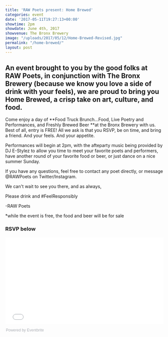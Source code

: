 ```yaml
---
title: 'RAW Poets present: Home Brewed'
categories: event
date: '2017-05-11T19:27:13+00:00'
showtime: 2pm
showdate: June 4th, 2017
showvenue: The Bronx Brewery
image: "/uploads/2017/05/12/Home-Brewed-Revised.jpg"
permalink: "/home-brewed/"
layout: post
---
```

## An event brought to you by the good folks at RAW Poets, in conjunction with The Bronx Brewery (because we know you love a side of drink with your feels), we are proud to bring you Home Brewed, a crisp take on art, culture, and food.

Come enjoy a day of **Food Truck Brunch...Food, Live Poetry and Performances, and Freshly Brewed Beer **at the Bronx Brewery with us. Best of all, entry is FREE! All we ask is that you RSVP, be on time, and bring a friend. And your feels. And your appetite.

Performances will begin at 2pm, with the afteparty music being provided by DJ E-Stylez to allow you time to meet your favorite poets and performers, have another round of your favorite food or beer, or just dance on a nice summer Sunday.

If you have any questions, feel free to contact any poet directly, or message @RAWPoets on Twitter/Instagram.

We can't wait to see you there, and as always,

Please drink and #FeelResponsibly

-RAW Poets

*while the event is free, the food and beer will be for sale

### RSVP below

<a href="https://www.eventbrite.com/e/raw-poets-present-home-brewed-tickets-34522820686?ref=ebtn" target="_blank">
</a>
<a href="https://www.eventbrite.com/e/raw-poets-present-home-brewed-tickets-34522820686?ref=ebtn" target="_blank">
</a>
<a href="https://www.eventbrite.com/e/raw-poets-present-home-brewed-tickets-34522820686?ref=ebtn" target="_blank">
</a>
<div style="width:100%; text-align:left;">
<iframe src="//eventbrite.com/tickets-external?eid=34522820686&ref=etckt" frameborder="0" height="275" width="100%" vspace="0" hspace="0" marginheight="5" marginwidth="5" scrolling="auto" allowtransparency="true"></iframe>
<div style="font-family:Helvetica, Arial; font-size:12px; padding:10px 0 5px; margin:2px; width:100%; text-align:left;" >
<a class="powered-by-eb" style="color: #ADB0B6; text-decoration: none;" target="_blank" href="http://www.eventbrite.com/">
Powered by Eventbrite
</a>
</div>
</div>
